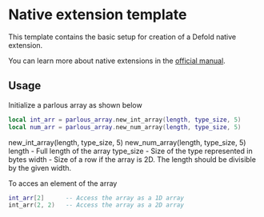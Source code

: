# Native extension template
This template contains the basic setup for creation of a Defold native extension.

You can learn more about native extensions in the [official manual](https://www.defold.com/manuals/extensions/).

## Usage

Initialize a parlous array as shown below

```Lua
local int_arr = parlous_array.new_int_array(length, type_size, 5)
local num_arr = parlous_array.new_num_array(length, type_size, 5)
```

new_int_array(length, type_size, 5)
new_num_array(length, type_size, 5)
    length - Full length of the array
    type_size - Size of the type represented in bytes
    width - Size of a row if the array is 2D.  The length should be divisible by the given width.

To acces an element of the array

```Lua
int_arr[2]      -- Access the array as a 1D array
int_arr(2, 2)   -- Access the array as a 2D array
```
